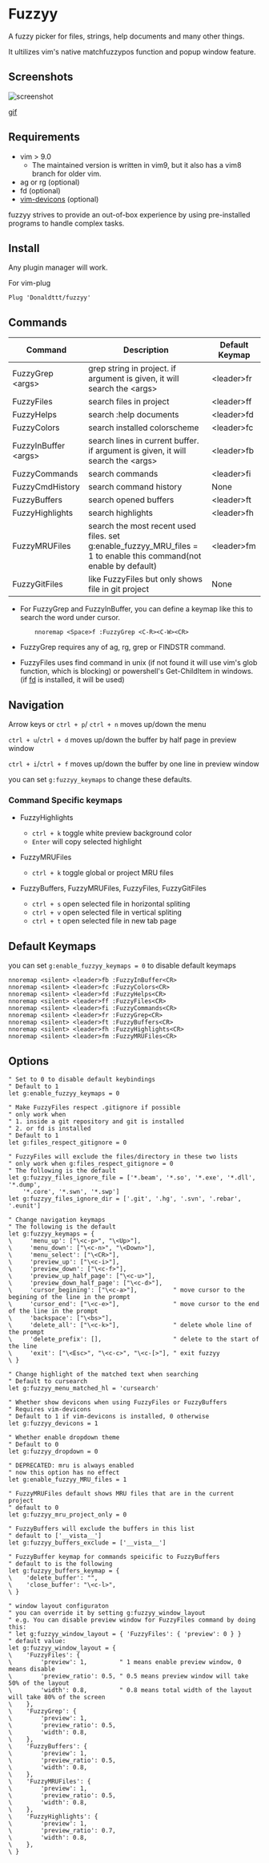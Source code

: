 # Fuzzyy

A fuzzy picker for files, strings, help documents and many other things.

It ultilizes vim's native matchfuzzypos function and popup window feature.

## Screenshots

![screenshot](https://github.com/Donaldttt/resources/blob/main/fuzzyy/demo.png)

[gif](https://github.com/Donaldttt/resources/blob/main/fuzzyy/demo.gif)

## Requirements

- vim > 9.0
    - The maintained version is written in vim9, but it also has a vim8 branch for older vim.
- ag or rg (optional)
- fd (optional)
- [vim-devicons](https://github.com/ryanoasis/vim-devicons) (optional)

fuzzyy strives to provide an out-of-box experience by using pre-installed programs
to handle complex tasks.

## Install

Any plugin manager will work.

For vim-plug
```vim
Plug 'Donaldttt/fuzzyy'
```

## Commands

| Command         | Description                    | Default Keymap |
| ---             | ---                            | ---            |
| FuzzyGrep \<args> | grep string in project. if argument is given, it will search the \<args> | \<leader>fr    |
| FuzzyFiles      | search files in project        | \<leader>ff    |
| FuzzyHelps      | search :help documents         | \<leader>fd    |
| FuzzyColors     | search installed colorscheme   | \<leader>fc    |
| FuzzyInBuffer  \<args> | search lines in current buffer. if argument is given, it will search the \<args> | \<leader>fb    |
| FuzzyCommands   | search commands                | \<leader>fi    |
| FuzzyCmdHistory |  search command history  | None    |
| FuzzyBuffers    | search opened buffers          | \<leader>ft    |
| FuzzyHighlights | search highlights              | \<leader>fh    |
| FuzzyMRUFiles | search the most recent used files. set g:enable_fuzzyy_MRU_files = 1 to enable this command(not enable by default)    | \<leader>fm    |
| FuzzyGitFiles |  like FuzzyFiles but only shows file in git project  | None    |

- For FuzzyGrep and FuzzyInBuffer, you can define a keymap like this to search the
word under cursor.
    ```vim
        nnoremap <Space>f :FuzzyGrep <C-R><C-W><CR>
    ```
- FuzzyGrep requires any of ag, rg, grep or FINDSTR command.

- FuzzyFiles uses find command in unix (if not found it will use vim's glob function,
 which is blocking) or powershell's Get-ChildItem in windows.
(if [fd](https://github.com/sharkdp/fd) is installed, it will be used)

## Navigation

Arrow keys or `ctrl + p`/ `ctrl + n` moves up/down the menu

`ctrl + u`/`ctrl + d` moves up/down the buffer by half page in preview window

`ctrl + i`/`ctrl + f` moves up/down the buffer by one line in preview window

you can set `g:fuzzyy_keymaps` to change these defaults.

### Command Specific keymaps
- FuzzyHighlights
    - `ctrl + k` toggle white preview background color
    - `Enter` will copy selected highlight

- FuzzyMRUFiles
    - `ctrl + k` toggle global or project MRU files

- FuzzyBuffers, FuzzyMRUFiles, FuzzyFiles, FuzzyGitFiles
    - `ctrl + s` open selected file in horizontal spliting
    - `ctrl + v` open selected file in vertical spliting
    - `ctrl + t` open selected file in new tab page

## Default Keymaps

you can set `g:enable_fuzzyy_keymaps = 0` to disable default keymaps

```vim
nnoremap <silent> <leader>fb :FuzzyInBuffer<CR>
nnoremap <silent> <leader>fc :FuzzyColors<CR>
nnoremap <silent> <leader>fd :FuzzyHelps<CR>
nnoremap <silent> <leader>ff :FuzzyFiles<CR>
nnoremap <silent> <leader>fi :FuzzyCommands<CR>
nnoremap <silent> <leader>fr :FuzzyGrep<CR>
nnoremap <silent> <leader>ft :FuzzyBuffers<CR>
nnoremap <silent> <leader>fh :FuzzyHighlights<CR>
nnoremap <silent> <leader>fm :FuzzyMRUFiles<CR>
```

## Options

```vim
" Set to 0 to disable default keybindings
" Default to 1
let g:enable_fuzzyy_keymaps = 0

" Make FuzzyFiles respect .gitignore if possible
" only work when
" 1. inside a git repository and git is installed
" 2. or fd is installed
" Default to 1
let g:files_respect_gitignore = 0

" FuzzyFiles will exclude the files/directory in these two lists
" only work when g:files_respect_gitignore = 0
" The following is the default
let g:fuzzyy_files_ignore_file = ['*.beam', '*.so', '*.exe', '*.dll', '*.dump',
    '*.core', '*.swn', '*.swp']
let g:fuzzyy_files_ignore_dir = ['.git', '.hg', '.svn', '.rebar', '.eunit']

" Change navigation keymaps
" The following is the default
let g:fuzzyy_keymaps = {
\     'menu_up': ["\<c-p>", "\<Up>"],
\     'menu_down': ["\<c-n>", "\<Down>"],
\     'menu_select': ["\<CR>"],
\     'preview_up': ["\<c-i>"],
\     'preview_down': ["\<c-f>"],
\     'preview_up_half_page': ["\<c-u>"],
\     'preview_down_half_page': ["\<c-d>"],
\     'cursor_begining': ["\<c-a>"],          " move cursor to the begining of the line in the prompt
\     'cursor_end': ["\<c-e>"],               " move cursor to the end of the line in the prompt
\     'backspace': ["\<bs>"],
\     'delete_all': ["\<c-k>"],               " delete whole line of the prompt
\     'delete_prefix': [],                    " delete to the start of the line
\     'exit': ["\<Esc>", "\<c-c>", "\<c-[>"], " exit fuzzyy
\ }

" Change highlight of the matched text when searching
" Default to cursearch
let g:fuzzyy_menu_matched_hl = 'cursearch'

" Whether show devicons when using FuzzyFiles or FuzzyBuffers
" Requires vim-devicons
" Default to 1 if vim-devicons is installed, 0 otherwise
let g:fuzzyy_devicons = 1

" Whether enable dropdown theme
" Default to 0
let g:fuzzyy_dropdown = 0

" DEPRECATED: mru is always enabled
" now this option has no effect
let g:enable_fuzzyy_MRU_files = 1

" FuzzyMRUFiles default shows MRU files that are in the current project
" default to 0
let g:fuzzyy_mru_project_only = 0

" FuzzyBuffers will exclude the buffers in this list
" default to ['__vista__']
let g:fuzzyy_buffers_exclude = ['__vista__']

" FuzzyBuffer keymap for commands speicific to FuzzyBuffers
" default to is the following
let g:fuzzyy_buffers_keymap = {
\    'delete_buffer': "",
\    'close_buffer': "\<c-l>",
\ }

" window layout configuraton
" you can override it by setting g:fuzzyy_window_layout
" e.g. You can disable preview window for FuzzyFiles command by doing this:
" let g:fuzzyy_window_layout = { 'FuzzyFiles': { 'preview': 0 } }
" default value:
let g:fuzzyy_window_layout = {
\    'FuzzyFiles': {
\        'preview': 1,         " 1 means enable preview window, 0 means disable
\        'preview_ratio': 0.5, " 0.5 means preview window will take 50% of the layout
\        'width': 0.8,         " 0.8 means total width of the layout will take 80% of the screen
\    },
\    'FuzzyGrep': {
\        'preview': 1,
\        'preview_ratio': 0.5,
\        'width': 0.8,
\    },
\    'FuzzyBuffers': {
\        'preview': 1,
\        'preview_ratio': 0.5,
\        'width': 0.8,
\    },
\    'FuzzyMRUFiles': {
\        'preview': 1,
\        'preview_ratio': 0.5,
\        'width': 0.8,
\    },
\    'FuzzyHighlights': {
\        'preview': 1,
\        'preview_ratio': 0.7,
\        'width': 0.8,
\    },
\ }
```



